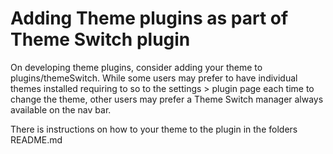 # Adding Theme plugins as part of Theme Switch plugin

On developing theme plugins, consider adding your theme to plugins/themeSwitch. While some users may prefer to have individual themes installed requiring to so to the settings > plugin page each time to change the theme, other users may prefer a Theme Switch manager always available on the nav bar.

There is instructions on how to your theme to the plugin in the folders README.md

